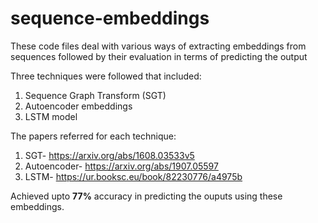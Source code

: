 # sequence-embeddings
These code files deal with various ways of extracting embeddings from sequences followed by their evaluation in terms of predicting the output

Three techniques were followed that included:
1. Sequence Graph Transform (SGT)
2. Autoencoder embeddings
3. LSTM model

The papers referred for each technique:
1. SGT- https://arxiv.org/abs/1608.03533v5
2. Autoencoder- https://arxiv.org/abs/1907.05597
3. LSTM- https://ur.booksc.eu/book/82230776/a4975b

Achieved upto **77%** accuracy in predicting the ouputs using these embeddings.
